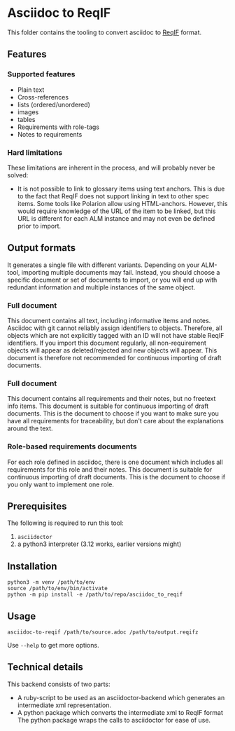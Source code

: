 # Asciidoc to ReqIF

This folder contains the tooling to convert asciidoc to [ReqIF](https://www.omg.org/spec/ReqIF/20110401/reqif.xsd) format.

## Features

### Supported features
* Plain text
* Cross-references
* lists (ordered/unordered)
* images
* tables
* Requirements with role-tags
* Notes to requirements


### Hard limitations
These limitations are inherent in the process, and will probably never be solved:
* It is not possible to link to glossary items using text anchors.
  This is due to the fact that ReqIF does not support linking in text to other spec items.
  Some tools like Polarion allow using HTML-anchors. However, this would require knowledge of the URL of the item to be linked, but this URL is different for each ALM instance and may not even be defined prior to import.

## Output formats
It generates a single file with different variants.
Depending on your ALM-tool, importing multiple documents may fail.
Instead, you should choose a specific document or set of documents to import, or you will end up with redundant information and multiple instances of the same object.

### Full document
This document contains all text, including informative items and notes.
Asciidoc with git cannot reliably assign identifiers to objects.
Therefore, all objects which are not explicitly tagged with an ID will not have stable ReqIF identifiers.
If you import this document regularly, all non-requirement objects will appear as deleted/rejected and new objects will appear.
This document is therefore not recommended for continuous importing of draft documents.

### Full document
This document contains all requirements and their notes, but no freetext info items.
This document is suitable for continuous importing of draft documents.
This is the document to choose if you want to make sure you have all requirements for traceability, but don't care about the explanations around the text.

### Role-based requirements documents
For each role defined in asciidoc, there is one document which includes all requirements for this role and their notes.
This document is suitable for continuous importing of draft documents.
This is the document to choose if you only want to implement one role.

## Prerequisites
The following is required to run this tool:
1. `asciidoctor`
2. a python3 interpreter (3.12 works, earlier versions might)

## Installation

    python3 -m venv /path/to/env
    source /path/to/env/bin/activate
    python -m pip install -e /path/to/repo/asciidoc_to_reqif

## Usage

    asciidoc-to-reqif /path/to/source.adoc /path/to/output.reqifz

Use `--help` to get more options.

## Technical details
This backend consists of two parts:
* A ruby-script to be used as an asciidoctor-backend which generates an intermediate xml representation.
* A python package which converts the intermediate xml to ReqIF format
The python package wraps the calls to asciidoctor for ease of use.
